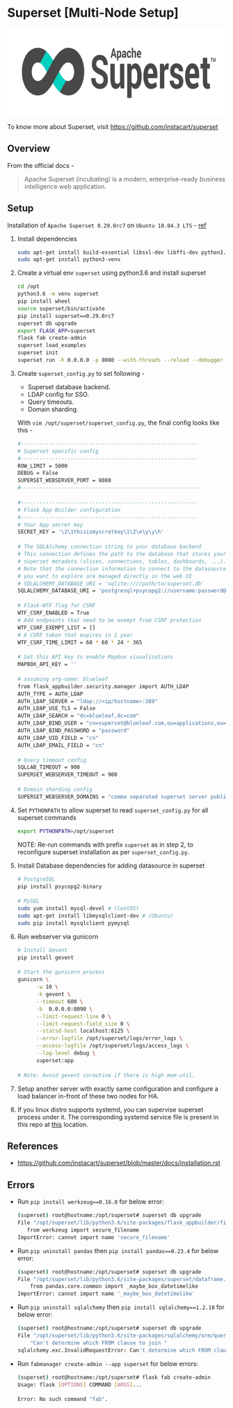 # Superset [Multi-Node Setup]
<img src="https://github.com/abhishektripathi24/platform-setup/blob/master/apache-superset/images/superset-logo.png" width="700" height="200"/>

To know more about Superset, visit https://github.com/instacart/superset

## Overview
From the official docs -

> Apache Superset (incubating) is a modern, enterprise-ready business intelligence web application.

## Setup
Installation of `Apache Superset 0.29.0rc7` on `Ubuntu 18.04.3 LTS` - [ref](https://superset.incubator.apache.org/installation.html)

1. Install dependencies
    ```bash
    sudo apt-get install build-essential libssl-dev libffi-dev python3.6-dev python-pip libsasl2-dev libldap2-dev
    sudo apt-get install python3-venv
    ```

2. Create a virtual env `superset` using python3.6 and install superset
    ```bash
    cd /opt
    python3.6 -m venv superset
    pip install wheel
    source superset/bin/activate
    pip install superset==0.29.0rc7
    superset db upgrade 
    export FLASK_APP=superset
    flask fab create-admin
    superset load_examples
    superset init
    superset run -h 0.0.0.0 -p 8080 --with-threads --reload --debugger    
    ```

3. Create `superset_config.py` to set following - 
    * Superset database backend.
    * LDAP config for SSO.
    * Query timeouts.
    * Domain sharding.
    
    With `vim /opt/superset/superset_config.py`, the final config looks like this -
    ```bash
    #---------------------------------------------------------
    # Superset specific config
    #---------------------------------------------------------
    ROW_LIMIT = 5000
    DEBUG = False
    SUPERSET_WEBSERVER_PORT = 8080
    #---------------------------------------------------------
    
    #---------------------------------------------------------
    # Flask App Builder configuration
    #---------------------------------------------------------
    # Your App secret key
    SECRET_KEY = '\2\1thisismyscretkey\1\2\e\y\y\h'
    
    # The SQLAlchemy connection string to your database backend
    # This connection defines the path to the database that stores your
    # superset metadata (slices, connections, tables, dashboards, ...).
    # Note that the connection information to connect to the datasources
    # you want to explore are managed directly in the web UI
    # SQLALCHEMY_DATABASE_URI = 'sqlite:////path/to/superset.db'
    SQLALCHEMY_DATABASE_URI = 'postgresql+psycopg2://username:password@<ip/hostname>:5432/superset'
    
    # Flask-WTF flag for CSRF
    WTF_CSRF_ENABLED = True
    # Add endpoints that need to be exempt from CSRF protection
    WTF_CSRF_EXEMPT_LIST = []
    # A CSRF token that expires in 1 year
    WTF_CSRF_TIME_LIMIT = 60 * 60 * 24 * 365
    
    # Set this API key to enable Mapbox visualizations
    MAPBOX_API_KEY = ''
    
    # assuming org-name: blueleaf
    from flask_appbuilder.security.manager import AUTH_LDAP
    AUTH_TYPE = AUTH_LDAP
    AUTH_LDAP_SERVER = "ldap://<ip/hostname>:389"
    AUTH_LDAP_USE_TLS = False
    AUTH_LDAP_SEARCH = "dc=blueleaf,dc=com"
    AUTH_LDAP_BIND_USER = "cn=superset@blueleaf.com,ou=applications,ou=users,dc=blueleaf,dc=com"
    AUTH_LDAP_BIND_PASSWORD = "password"
    AUTH_LDAP_UID_FIELD = "cn"
    AUTH_LDAP_EMAIL_FIELD = "cn"
    
    # Query timeout config
    SQLLAB_TIMEOUT = 900
    SUPERSET_WEBSERVER_TIMEOUT = 900
    
    # Domain sharding config
    SUPERSET_WEBSERVER_DOMAINS = "comma separated superset server public-ip/domains for sharding queries from UI"
    ```

4. Set `PYTHONPATH` to allow superset to read `superset_config.py` for all superset commands
    ```bash
    export PYTHONPATH=/opt/superset
    ``` 
    NOTE: Re-run commands with prefix `superset` as in step 2, to reconfigure superset installation as per `superset_config.py`.

5. Install Database dependencies for adding datasource in superset
    ```bash
    # PostgreSQL
    pip install psycopg2-binary
   
    # MySQL
    sudo yum install mysql-devel # (CentOS)
    sudo apt-get install libmysqlclient-dev # (Ubuntu)
    sudo pip install mysqlclient pymysql
    ``` 

6. Run webserver via gunicorn
    ```bash
    # Install Gevent
    pip install gevent
   
    # Start the gunicorn process
    gunicorn \
          -w 10 \
          -k gevent \
          --timeout 600 \
          -b  0.0.0.0:8090 \
          --limit-request-line 0 \
          --limit-request-field_size 0 \
          --statsd-host localhost:8125 \
          --error-logfile /opt/superset/logs/error_logs \
          --access-logfile /opt/superset/logs/access_logs \
          --log-level debug \
          superset:app
       
    # Note: Avoid gevent coroutine if there is high mem-util.
    ```

7. Setup another server with exactly same configuration and configure a load balancer in-front of these two nodes for HA. 

8. If you linux distro supports systemd, you can supervise superset process under it. The corresponding systemd service file is present in this repo at [this](systemd) location.

## References
* https://github.com/instacart/superset/blob/master/docs/installation.rst

## Errors
* Run `pip install werkzeug==0.16.0` for below error:
     ```bash
     (superset) root@hostname:/opt/superset# superset db upgrade 
     File "/opt/superset/lib/python3.6/site-packages/flask_appbuilder/filemanager.py", line 9, in <module>
        from werkzeug import secure_filename
     ImportError: cannot import name 'secure_filename'
    ```
* Run `pip uninstall pandas` then `pip install pandas==0.23.4` for below error:
    ```bash
    (superset) root@hostname:/opt/superset# superset db upgrade
    File "/opt/superset/lib/python3.6/site-packages/superset/dataframe.py", line 14, in <module>
        from pandas.core.common import _maybe_box_datetimelike
    ImportError: cannot import name '_maybe_box_datetimelike'
    ```
* Run `pip uninstall sqlalchemy` then `pip install sqlalchemy==1.2.18` for below error:
    ```bash
    (superset) root@hostname:/opt/superset# superset db upgrade
    File "/opt/superset/lib/python3.6/site-packages/sqlalchemy/orm/query.py", line 2632, in _join_determine_implicit_left_side
        "Can't determine which FROM clause to join "
    sqlalchemy.exc.InvalidRequestError: Can't determine which FROM clause to join from, there are multiple FROMS which can join to this entity. Please use the .select_from() method to establish an explicit left side, as well as providing an explcit ON clause if not present already to help resolve the ambiguity.
    ```
* Run `fabmanager create-admin --app superset` for below errors:
    ```bash
    (superset) root@hostname:/opt/superset# flask fab create-admin
    Usage: flask [OPTIONS] COMMAND [ARGS]...
    
    Error: No such command "fab".
    ```